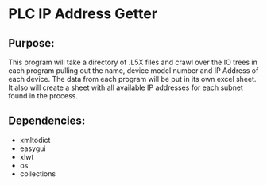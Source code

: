 # PLC IP Address Getter

## Purpose:

This program will take a directory of .L5X files and crawl over the IO trees
in each program pulling out the name, device model number and IP Address of each 
device. The data from each program will be put in its own excel sheet. It also 
will create a sheet with all available IP addresses for each subnet found in the 
process. 

## Dependencies:

- xmltodict
- easygui
- xlwt
- os
- collections
